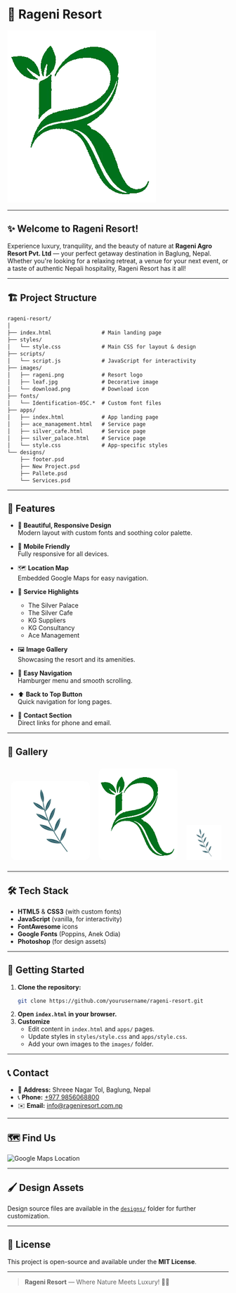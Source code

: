 # 🌿 Rageni Resort

![Rageni Resort Logo](images/rageni.png)

---

## ✨ Welcome to Rageni Resort!

Experience luxury, tranquility, and the beauty of nature at **Rageni Agro Resort Pvt. Ltd** — your perfect getaway destination in Baglung, Nepal.  
Whether you're looking for a relaxing retreat, a venue for your next event, or a taste of authentic Nepali hospitality, Rageni Resort has it all!

---

## 🏗️ Project Structure

```
rageni-resort/
│
├── index.html                # Main landing page
├── styles/
│   └── style.css             # Main CSS for layout & design
├── scripts/
│   └── script.js             # JavaScript for interactivity
├── images/
│   ├── rageni.png            # Resort logo
│   ├── leaf.jpg              # Decorative image
│   └── download.png          # Download icon
├── fonts/
│   └── Identification-05C.*  # Custom font files
├── apps/
│   ├── index.html            # App landing page
│   ├── ace_management.html   # Service page
│   ├── silver_cafe.html      # Service page
│   ├── silver_palace.html    # Service page
│   └── style.css             # App-specific styles
└── designs/
    ├── footer.psd
    ├── New Project.psd
    ├── Pallete.psd
    └── Services.psd
```

---

## 🌟 Features

- 🎨 **Beautiful, Responsive Design**  
  Modern layout with custom fonts and soothing color palette.

- 📱 **Mobile Friendly**  
  Fully responsive for all devices.

- 🗺️ **Location Map**  
  Embedded Google Maps for easy navigation.

- 🏨 **Service Highlights**  
  - The Silver Palace  
  - The Silver Cafe  
  - KG Suppliers  
  - KG Consultancy  
  - Ace Management

- 🖼️ **Image Gallery**  
  Showcasing the resort and its amenities.

- 🧭 **Easy Navigation**  
  Hamburger menu and smooth scrolling.

- ⬆️ **Back to Top Button**  
  Quick navigation for long pages.

- 💬 **Contact Section**  
  Direct links for phone and email.

---

## 📸 Gallery

<img src="images/leaf.jpg" alt="Leaf" width="180" style="border-radius:12px; margin:8px;">
<img src="images/rageni.png" alt="Rageni Resort Logo" width="180" style="border-radius:12px; margin:8px;">
<img src="images/download.png" alt="Download Icon" width="80" style="margin:8px;">

---

## 🛠️ Tech Stack

- **HTML5** & **CSS3** (with custom fonts)
- **JavaScript** (vanilla, for interactivity)
- **FontAwesome** icons
- **Google Fonts** (Poppins, Anek Odia)
- **Photoshop** (for design assets)

---

## 🚀 Getting Started

1. **Clone the repository:**
   ```sh
   git clone https://github.com/yourusername/rageni-resort.git
   ```
2. **Open `index.html` in your browser.**
3. **Customize**  
   - Edit content in `index.html` and `apps/` pages.
   - Update styles in `styles/style.css` and `apps/style.css`.
   - Add your own images to the `images/` folder.

---

## 📞 Contact

- 📍 **Address:** Shreee Nagar Tol, Baglung, Nepal  
- 📞 **Phone:** [+977 9856068800](tel:+9779856068800)  
- ✉️ **Email:** [info@rageniresort.com.np](mailto:info@rageniresort.com.np)

---

## 🗺️ Find Us

![Google Maps Location](https://maps.googleapis.com/maps/api/staticmap?center=Baglung,Nepal&zoom=13&size=600x200&maptype=roadmap&markers=color:red%7Clabel:R%7CBaglung,Nepal)

---

## 🖌️ Design Assets

Design source files are available in the [`designs/`](designs/) folder for further customization.

---

## 📝 License

This project is open-source and available under the **MIT License**.

---

> **Rageni Resort** — Where Nature Meets Luxury! 🌳✨
